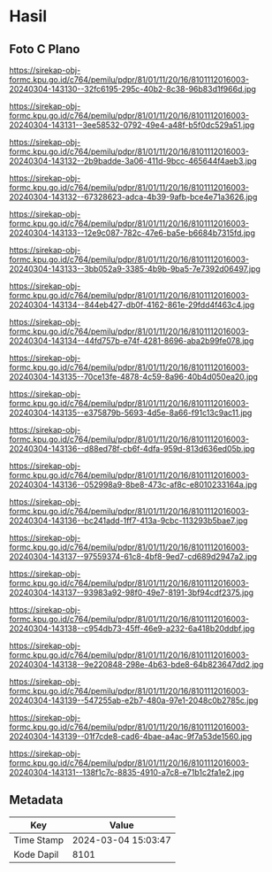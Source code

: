 # Hasil

## Foto C Plano

https://sirekap-obj-formc.kpu.go.id/c764/pemilu/pdpr/81/01/11/20/16/8101112016003-20240304-143130--32fc6195-295c-40b2-8c38-96b83d1f966d.jpg

https://sirekap-obj-formc.kpu.go.id/c764/pemilu/pdpr/81/01/11/20/16/8101112016003-20240304-143131--3ee58532-0792-49e4-a48f-b5f0dc529a51.jpg

https://sirekap-obj-formc.kpu.go.id/c764/pemilu/pdpr/81/01/11/20/16/8101112016003-20240304-143132--2b9badde-3a06-411d-9bcc-465644f4aeb3.jpg

https://sirekap-obj-formc.kpu.go.id/c764/pemilu/pdpr/81/01/11/20/16/8101112016003-20240304-143132--67328623-adca-4b39-9afb-bce4e71a3626.jpg

https://sirekap-obj-formc.kpu.go.id/c764/pemilu/pdpr/81/01/11/20/16/8101112016003-20240304-143133--12e9c087-782c-47e6-ba5e-b6684b7315fd.jpg

https://sirekap-obj-formc.kpu.go.id/c764/pemilu/pdpr/81/01/11/20/16/8101112016003-20240304-143133--3bb052a9-3385-4b9b-9ba5-7e7392d06497.jpg

https://sirekap-obj-formc.kpu.go.id/c764/pemilu/pdpr/81/01/11/20/16/8101112016003-20240304-143134--844eb427-db0f-4162-861e-29fdd4f463c4.jpg

https://sirekap-obj-formc.kpu.go.id/c764/pemilu/pdpr/81/01/11/20/16/8101112016003-20240304-143134--44fd757b-e74f-4281-8696-aba2b99fe078.jpg

https://sirekap-obj-formc.kpu.go.id/c764/pemilu/pdpr/81/01/11/20/16/8101112016003-20240304-143135--70ce13fe-4878-4c59-8a96-40b4d050ea20.jpg

https://sirekap-obj-formc.kpu.go.id/c764/pemilu/pdpr/81/01/11/20/16/8101112016003-20240304-143135--e375879b-5693-4d5e-8a66-f91c13c9ac11.jpg

https://sirekap-obj-formc.kpu.go.id/c764/pemilu/pdpr/81/01/11/20/16/8101112016003-20240304-143136--d88ed78f-cb6f-4dfa-959d-813d636ed05b.jpg

https://sirekap-obj-formc.kpu.go.id/c764/pemilu/pdpr/81/01/11/20/16/8101112016003-20240304-143136--052998a9-8be8-473c-af8c-e8010233164a.jpg

https://sirekap-obj-formc.kpu.go.id/c764/pemilu/pdpr/81/01/11/20/16/8101112016003-20240304-143136--bc241add-1ff7-413a-9cbc-113293b5bae7.jpg

https://sirekap-obj-formc.kpu.go.id/c764/pemilu/pdpr/81/01/11/20/16/8101112016003-20240304-143137--97559374-61c8-4bf8-9ed7-cd689d2947a2.jpg

https://sirekap-obj-formc.kpu.go.id/c764/pemilu/pdpr/81/01/11/20/16/8101112016003-20240304-143137--93983a92-98f0-49e7-8191-3bf94cdf2375.jpg

https://sirekap-obj-formc.kpu.go.id/c764/pemilu/pdpr/81/01/11/20/16/8101112016003-20240304-143138--c954db73-45ff-46e9-a232-6a418b20ddbf.jpg

https://sirekap-obj-formc.kpu.go.id/c764/pemilu/pdpr/81/01/11/20/16/8101112016003-20240304-143138--9e220848-298e-4b63-bde8-64b823647dd2.jpg

https://sirekap-obj-formc.kpu.go.id/c764/pemilu/pdpr/81/01/11/20/16/8101112016003-20240304-143139--547255ab-e2b7-480a-97e1-2048c0b2785c.jpg

https://sirekap-obj-formc.kpu.go.id/c764/pemilu/pdpr/81/01/11/20/16/8101112016003-20240304-143139--01f7cde8-cad6-4bae-a4ac-9f7a53de1560.jpg

https://sirekap-obj-formc.kpu.go.id/c764/pemilu/pdpr/81/01/11/20/16/8101112016003-20240304-143131--138f1c7c-8835-4910-a7c8-e71b1c2fa1e2.jpg


## Metadata

| Key        | Value               |
| ---------- | ------------------- |
| Time Stamp | 2024-03-04 15:03:47 |
| Kode Dapil | 8101                |



